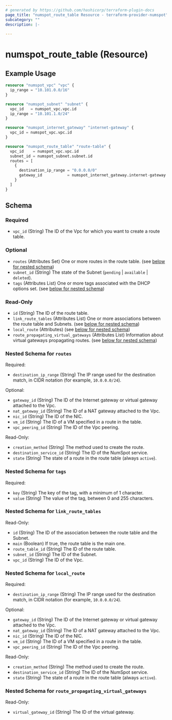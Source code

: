 ```yaml
---
# generated by https://github.com/hashicorp/terraform-plugin-docs
page_title: "numspot_route_table Resource - terraform-provider-numspot"
subcategory: ""
description: |-
  
---
```


# numspot_route_table (Resource)



## Example Usage

```terraform
resource "numspot_vpc" "vpc" {
  ip_range = "10.101.0.0/16"
}

resource "numspot_subnet" "subnet" {
  vpc_id   = numspot_vpc.vpc.id
  ip_range = "10.101.1.0/24"
}

resource "numspot_internet_gateway" "internet-gateway" {
  vpc_id = numspot_vpc.vpc.id
}

resource "numspot_route_table" "route-table" {
  vpc_id    = numspot_vpc.vpc.id
  subnet_id = numspot_subnet.subnet.id
  routes = [
    {
      destination_ip_range = "0.0.0.0/0"
      gateway_id           = numspot_internet_gateway.internet-gateway.id
    }
  ]
}
```

<!-- schema generated by tfplugindocs -->
## Schema

### Required

- `vpc_id` (String) The ID of the Vpc for which you want to create a route table.

### Optional

- `routes` (Attributes Set) One or more routes in the route table. (see [below for nested schema](#nestedatt--routes))
- `subnet_id` (String) The state of the Subnet (`pending` \| `available` \| `deleted`).
- `tags` (Attributes List) One or more tags associated with the DHCP options set. (see [below for nested schema](#nestedatt--tags))

### Read-Only

- `id` (String) The ID of the route table.
- `link_route_tables` (Attributes List) One or more associations between the route table and Subnets. (see [below for nested schema](#nestedatt--link_route_tables))
- `local_route` (Attributes) (see [below for nested schema](#nestedatt--local_route))
- `route_propagating_virtual_gateways` (Attributes List) Information about virtual gateways propagating routes. (see [below for nested schema](#nestedatt--route_propagating_virtual_gateways))

<a id="nestedatt--routes"></a>
### Nested Schema for `routes`

Required:

- `destination_ip_range` (String) The IP range used for the destination match, in CIDR notation (for example, `10.0.0.0/24`).

Optional:

- `gateway_id` (String) The ID of the Internet gateway or virtual gateway attached to the Vpc.
- `nat_gateway_id` (String) The ID of a NAT gateway attached to the Vpc.
- `nic_id` (String) The ID of the NIC.
- `vm_id` (String) The ID of a VM specified in a route in the table.
- `vpc_peering_id` (String) The ID of the Vpc peering.

Read-Only:

- `creation_method` (String) The method used to create the route.
- `destination_service_id` (String) The ID of the NumSpot service.
- `state` (String) The state of a route in the route table (always `active`).


<a id="nestedatt--tags"></a>
### Nested Schema for `tags`

Required:

- `key` (String) The key of the tag, with a minimum of 1 character.
- `value` (String) The value of the tag, between 0 and 255 characters.


<a id="nestedatt--link_route_tables"></a>
### Nested Schema for `link_route_tables`

Read-Only:

- `id` (String) The ID of the association between the route table and the Subnet.
- `main` (Boolean) If true, the route table is the main one.
- `route_table_id` (String) The ID of the route table.
- `subnet_id` (String) The ID of the Subnet.
- `vpc_id` (String) The ID of the Vpc.


<a id="nestedatt--local_route"></a>
### Nested Schema for `local_route`

Required:

- `destination_ip_range` (String) The IP range used for the destination match, in CIDR notation (for example, `10.0.0.0/24`).

Optional:

- `gateway_id` (String) The ID of the Internet gateway or virtual gateway attached to the Vpc.
- `nat_gateway_id` (String) The ID of a NAT gateway attached to the Vpc.
- `nic_id` (String) The ID of the NIC.
- `vm_id` (String) The ID of a VM specified in a route in the table.
- `vpc_peering_id` (String) The ID of the Vpc peering.

Read-Only:

- `creation_method` (String) The method used to create the route.
- `destination_service_id` (String) The ID of the NumSpot service.
- `state` (String) The state of a route in the route table (always `active`).


<a id="nestedatt--route_propagating_virtual_gateways"></a>
### Nested Schema for `route_propagating_virtual_gateways`

Read-Only:

- `virtual_gateway_id` (String) The ID of the virtual gateway.
